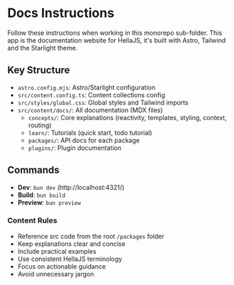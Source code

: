 # Docs Instructions 

Follow these instructions when working in this monorepo sub-folder. This app is the documentation website for HellaJS, it's built with Astro, Tailwind and the Starlight theme.

## Key Structure
- `astro.config.mjs`: Astro/Starlight configuration
- `src/content.config.ts`: Content collections config
- `src/styles/global.css`: Global styles and Tailwind imports
- `src/content/docs/`: All documentation (MDX files)
  - `concepts/`: Core explanations (reactivity, templates, styling, context, routing)
  - `learn/`: Tutorials (quick start, todo tutorial)
  - `packages/`: API docs for each package
  - `plugins/`: Plugin documentation

## Commands

- **Dev**: `bun dev` (http://localhost:4321/)
- **Build**: `bun build`
- **Preview**: `bun preview`

### Content Rules
- Reference src code from the root `/packages` folder
- Keep explanations clear and concise
- Include practical examples
- Use consistent HellaJS terminology
- Focus on actionable guidance
- Avoid unnecessary jargon